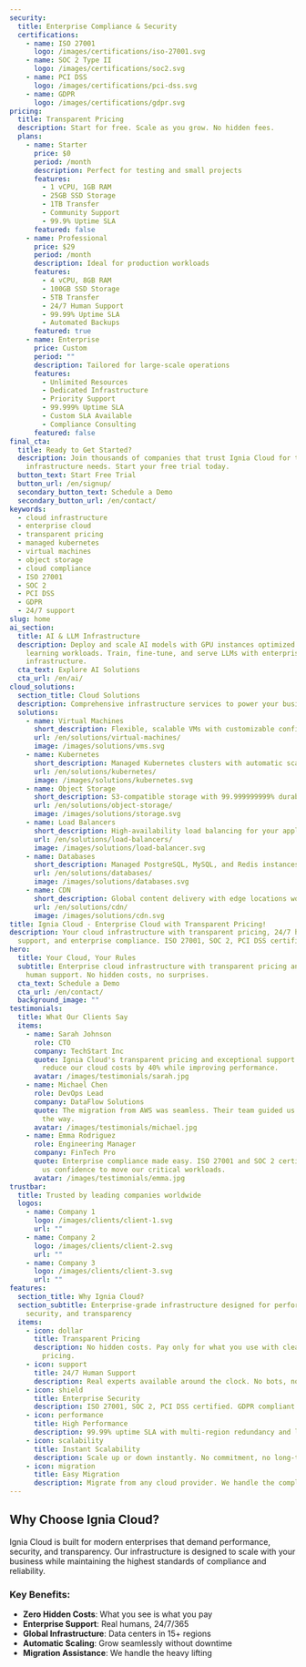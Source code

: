 ```yaml
---
security:
  title: Enterprise Compliance & Security
  certifications:
    - name: ISO 27001
      logo: /images/certifications/iso-27001.svg
    - name: SOC 2 Type II
      logo: /images/certifications/soc2.svg
    - name: PCI DSS
      logo: /images/certifications/pci-dss.svg
    - name: GDPR
      logo: /images/certifications/gdpr.svg
pricing:
  title: Transparent Pricing
  description: Start for free. Scale as you grow. No hidden fees.
  plans:
    - name: Starter
      price: $0
      period: /month
      description: Perfect for testing and small projects
      features:
        - 1 vCPU, 1GB RAM
        - 25GB SSD Storage
        - 1TB Transfer
        - Community Support
        - 99.9% Uptime SLA
      featured: false
    - name: Professional
      price: $29
      period: /month
      description: Ideal for production workloads
      features:
        - 4 vCPU, 8GB RAM
        - 100GB SSD Storage
        - 5TB Transfer
        - 24/7 Human Support
        - 99.99% Uptime SLA
        - Automated Backups
      featured: true
    - name: Enterprise
      price: Custom
      period: ""
      description: Tailored for large-scale operations
      features:
        - Unlimited Resources
        - Dedicated Infrastructure
        - Priority Support
        - 99.999% Uptime SLA
        - Custom SLA Available
        - Compliance Consulting
      featured: false
final_cta:
  title: Ready to Get Started?
  description: Join thousands of companies that trust Ignia Cloud for their
    infrastructure needs. Start your free trial today.
  button_text: Start Free Trial
  button_url: /en/signup/
  secondary_button_text: Schedule a Demo
  secondary_button_url: /en/contact/
keywords:
  - cloud infrastructure
  - enterprise cloud
  - transparent pricing
  - managed kubernetes
  - virtual machines
  - object storage
  - cloud compliance
  - ISO 27001
  - SOC 2
  - PCI DSS
  - GDPR
  - 24/7 support
slug: home
ai_section:
  title: AI & LLM Infrastructure
  description: Deploy and scale AI models with GPU instances optimized for machine
    learning workloads. Train, fine-tune, and serve LLMs with enterprise-grade
    infrastructure.
  cta_text: Explore AI Solutions
  cta_url: /en/ai/
cloud_solutions:
  section_title: Cloud Solutions
  description: Comprehensive infrastructure services to power your business
  solutions:
    - name: Virtual Machines
      short_description: Flexible, scalable VMs with customizable configurations
      url: /en/solutions/virtual-machines/
      image: /images/solutions/vms.svg
    - name: Kubernetes
      short_description: Managed Kubernetes clusters with automatic scaling
      url: /en/solutions/kubernetes/
      image: /images/solutions/kubernetes.svg
    - name: Object Storage
      short_description: S3-compatible storage with 99.999999999% durability
      url: /en/solutions/object-storage/
      image: /images/solutions/storage.svg
    - name: Load Balancers
      short_description: High-availability load balancing for your applications
      url: /en/solutions/load-balancers/
      image: /images/solutions/load-balancer.svg
    - name: Databases
      short_description: Managed PostgreSQL, MySQL, and Redis instances
      url: /en/solutions/databases/
      image: /images/solutions/databases.svg
    - name: CDN
      short_description: Global content delivery with edge locations worldwide
      url: /en/solutions/cdn/
      image: /images/solutions/cdn.svg
title: Ignia Cloud - Enterprise Cloud with Transparent Pricing!
description: Your cloud infrastructure with transparent pricing, 24/7 human
  support, and enterprise compliance. ISO 27001, SOC 2, PCI DSS certified.!
hero:
  title: Your Cloud, Your Rules
  subtitle: Enterprise cloud infrastructure with transparent pricing and 24/7
    human support. No hidden costs, no surprises.
  cta_text: Schedule a Demo
  cta_url: /en/contact/
  background_image: ""
testimonials:
  title: What Our Clients Say
  items:
    - name: Sarah Johnson
      role: CTO
      company: TechStart Inc
      quote: Ignia Cloud's transparent pricing and exceptional support helped us
        reduce our cloud costs by 40% while improving performance.
      avatar: /images/testimonials/sarah.jpg
    - name: Michael Chen
      role: DevOps Lead
      company: DataFlow Solutions
      quote: The migration from AWS was seamless. Their team guided us every step of
        the way.
      avatar: /images/testimonials/michael.jpg
    - name: Emma Rodriguez
      role: Engineering Manager
      company: FinTech Pro
      quote: Enterprise compliance made easy. ISO 27001 and SOC 2 certifications gave
        us confidence to move our critical workloads.
      avatar: /images/testimonials/emma.jpg
trustbar:
  title: Trusted by leading companies worldwide
  logos:
    - name: Company 1
      logo: /images/clients/client-1.svg
      url: ""
    - name: Company 2
      logo: /images/clients/client-2.svg
      url: ""
    - name: Company 3
      logo: /images/clients/client-3.svg
      url: ""
features:
  section_title: Why Ignia Cloud?
  section_subtitle: Enterprise-grade infrastructure designed for performance,
    security, and transparency
  items:
    - icon: dollar
      title: Transparent Pricing
      description: No hidden costs. Pay only for what you use with clear, predictable
        pricing.
    - icon: support
      title: 24/7 Human Support
      description: Real experts available around the clock. No bots, no automated responses.
    - icon: shield
      title: Enterprise Security
      description: ISO 27001, SOC 2, PCI DSS certified. GDPR compliant infrastructure.
    - icon: performance
      title: High Performance
      description: 99.99% uptime SLA with multi-region redundancy and low latency.
    - icon: scalability
      title: Instant Scalability
      description: Scale up or down instantly. No commitment, no long-term contracts.
    - icon: migration
      title: Easy Migration
      description: Migrate from any cloud provider. We handle the complexity for you.
---
```


<!-- Contenido adicional en Markdown (opcional) -->
## Why Choose Ignia Cloud?

Ignia Cloud is built for modern enterprises that demand performance, security, and transparency. Our infrastructure is designed to scale with your business while maintaining the highest standards of compliance and reliability.

### Key Benefits:
- **Zero Hidden Costs**: What you see is what you pay
- **Enterprise Support**: Real humans, 24/7/365
- **Global Infrastructure**: Data centers in 15+ regions
- **Automatic Scaling**: Grow seamlessly without downtime
- **Migration Assistance**: We handle the heavy lifting
